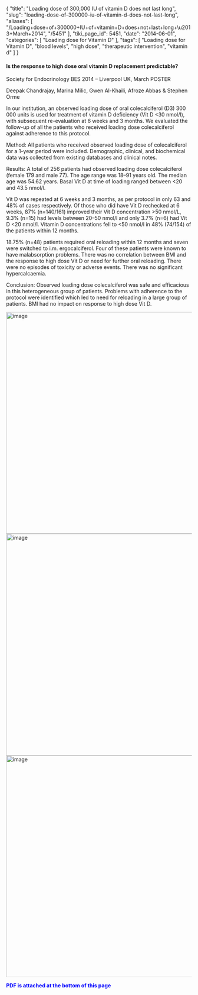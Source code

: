 {
    "title": "Loading dose of 300,000 IU of vitamin D does not last long",
    "slug": "loading-dose-of-300000-iu-of-vitamin-d-does-not-last-long",
    "aliases": [
        "/Loading+dose+of+300000+IU+of+vitamin+D+does+not+last+long+\u2013+March+2014",
        "/5451"
    ],
    "tiki_page_id": 5451,
    "date": "2014-06-01",
    "categories": [
        "Loading dose for Vitamin D"
    ],
    "tags": [
        "Loading dose for Vitamin D",
        "blood levels",
        "high dose",
        "therapeutic intervention",
        "vitamin d"
    ]
}


#### Is the response to high dose oral vitamin D replacement predictable?

Society for Endocrinology BES 2014 – Liverpool UK, March  POSTER

Deepak Chandrajay, Marina Milic, Gwen Al-Khaili, Afroze Abbas & Stephen Orme

In our institution, an observed loading dose of oral colecalciferol (D3) 300 000 units is used for treatment of vitamin D deficiency (Vit D <30 nmol/l), with subsequent re-evaluation at 6 weeks and 3 months. We evaluated the follow-up of all the patients who received loading dose colecalciferol against adherence to this protocol.

Method: All patients who received observed loading dose of colecalciferol for a 1-year period were included. Demographic, clinical, and biochemical data was collected from existing databases and clinical notes.

Results: A total of 256 patients had observed loading dose colecalciferol (female 179 and male 77). The age range was 18–91 years old. The median age was 54.62 years. Basal Vit D at time of loading ranged between <20 and 43.5 nmol/l.

Vit D was repeated at 6 weeks and 3 months, as per protocol in only 63 and 48% of cases respectively. Of those who did have Vit D rechecked at 6 weeks, 87% (n=140/161) improved their Vit D concentration >50 nmol/L, 9.3% (n=15) had levels between 20–50 nmol/l and only 3.7% (n=6) had Vit D <20 nmol/l. Vitamin D concentrations fell to <50 nmol/l in 48% (74/154) of the patients within 12 months.

18.75% (n=48) patients required oral reloading within 12 months and seven were switched to i.m. ergocalciferol. Four of these patients were known to have malabsorption problems. There was no correlation between BMI and the response to high dose Vit D or need for further oral reloading. There were no episodes of toxicity or adverse events. There was no significant hypercalcaemia.

Conclusion: Observed loading dose colecalciferol was safe and efficacious in this heterogeneous group of patients. Problems with adherence to the protocol were identified which led to need for reloading in a large group of patients. BMI had no impact on response to high dose Vit D.

<img src="https://d1bk1kqxc0sym.cloudfront.net/attachments/jpeg/300-000-f1.jpg" alt="image" width="600">
<img src="https://d1bk1kqxc0sym.cloudfront.net/attachments/jpeg/300-000-f2.jpg" alt="image" width="600">
<img src="https://d1bk1kqxc0sym.cloudfront.net/attachments/jpeg/300-000-f3.jpg" alt="image" width="600">

 **<span style="color:#00F;">PDF is attached at the bottom of this page</span>**